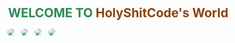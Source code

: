 
<div style="text-align: center;">
  <h1 style="color: #2E8B57;">WELCOME TO <span style="color: #8B4513;">HolyShitCode's World</span></h1>
</div>


<div style="display: flex; gap: 15px;">
  <img src="https://img.shields.io/badge/Spring-6DB33F?style=for-the-badge&logo=spring&logoColor=white" style="border-radius: 25px;">
  <img src="https://img.shields.io/badge/Java-ED8B00?style=for-the-badge&logo=java&logoColor=white" style="border-radius: 25px;">
  <img src="https://img.shields.io/badge/Python-3776AB?style=for-the-badge&logo=python&logoColor=white" style="border-radius: 25px;">
  <img src="https://img.shields.io/badge/HTML5-E34F26?style=for-the-badge&logo=html5&logoColor=white" style="border-radius: 25px;">
</div>


